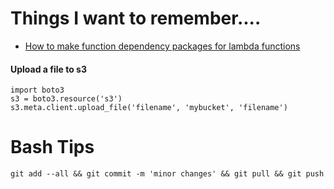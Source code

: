 # Things I want to remember....

- [How to make function dependency packages for lambda functions](https://docs.aws.amazon.com/lambda/latest/dg/lambda-python-how-to-create-deployment-package.html#python-package-dependencies)

#### Upload a file to s3
```
import boto3
s3 = boto3.resource('s3')
s3.meta.client.upload_file('filename', 'mybucket', 'filename')
```

# Bash Tips
`git add --all && git commit -m 'minor changes' && git pull && git push`
